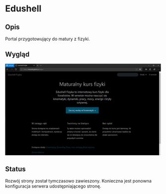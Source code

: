 # Edushell 

## Opis
Portal przygotowujący do matury z fizyki.

## Wygląd
![Screenshot](screenshot.jpg)

## Status
Rozwój strony został tymczasowo zawieszony. Konieczna jest ponowna konfiguracja serwera udostępniającego stronę.